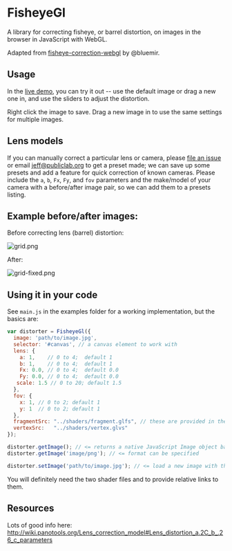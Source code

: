 FisheyeGl
====

A library for correcting fisheye, or barrel distortion, on images in the browser in JavaScript with WebGL.

Adapted from [fisheye-correction-webgl](https://github.com/bluemir/fisheye-correction-webgl) by @bluemir.

## Usage

In the [live demo](https://jywarren.github.io/fisheyegl/example/), you can try it out -- use the default image or drag a new one in, and use the sliders to adjust the distortion. 

Right click the image to save. Drag a new image in to use the same settings for multiple images.

## Lens models

If you can manually correct a particular lens or camera, please [file an issue](https://github.com/jywarren/fisheyegl/issues) or email jeff@publiclab.org to get a preset made; we can save up some presets and add a feature for quick correction of known cameras. Please include the `a`, `b`, `Fx`, `Fy`, and `fov` parameters and the make/model of your camera with a before/after image pair, so we can add them to a presets listing. 

## Example before/after images:

Before correcting lens (barrel) distortion:

![grid.png](https://raw.githubusercontent.com/jywarren/fisheyegl/master/example/images/grid.png)

After:

![grid-fixed.png](https://raw.githubusercontent.com/jywarren/fisheyegl/master/example/images/grid-fixed.png)

## Using it in your code

See `main.js` in the examples folder for a working implementation, but the basics are:

```js
var distorter = FisheyeGl({
  image: 'path/to/image.jpg',
  selector: '#canvas', // a canvas element to work with
  lens: {
    a: 1,    // 0 to 4;  default 1
    b: 1,    // 0 to 4;  default 1
    Fx: 0.0, // 0 to 4;  default 0.0
    Fy: 0.0, // 0 to 4;  default 0.0
   scale: 1.5 // 0 to 20; default 1.5
  },
  fov: {
    x: 1, // 0 to 2; default 1
    y: 1  // 0 to 2; default 1
  },
  fragmentSrc: "../shaders/fragment.glfs", // these are provided in the /shaders/ directory
  vertexSrc:   "../shaders/vertex.glvs"
});

distorter.getImage(); // <= returns a native JavaScript Image object based on the DOM element
distorter.getImage('image/png'); // <= format can be specified

distorter.setImage('path/to/image.jpg'); // <= load a new image with the same distortion settings
```

You will definitely need the two shader files and to provide relative links to them.


## Resources

Lots of good info here: http://wiki.panotools.org/Lens_correction_model#Lens_distortion_a.2C_b_.26_c_parameters

